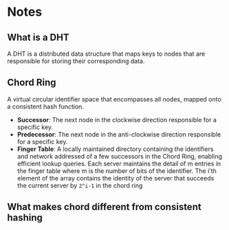 # Notes

## What is a DHT

A DHT is a distributed data structure that maps keys to nodes that are responsible for storing their corresponding data.

## Chord Ring

A virtual circular identifier space that encompasses all nodes, mapped onto a consistent hash function.

 - **Successor**: The next node in the clockwise direction responsible for a specific key.
 - **Predecessor**: The next node in the anti-clockwise direction responsible for a specific key.
 - **Finger Table**: A locally maintained directory containing the identifiers and network addressed of a few successors
 in the Chord Ring, enabling efficient lookup queries. Each server maintains the detail of m entries in the finger table
 where m is the number of bits of the identifier. The i'th element of the array contains the identity of the server that
 succeeds the current server by `2^i-1` in the chord ring

## What makes chord different from consistent hashing

